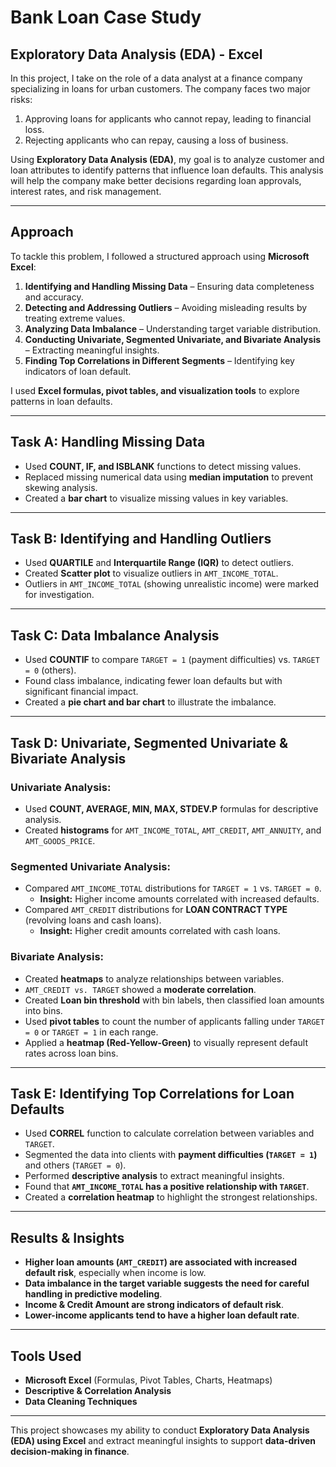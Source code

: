 # Bank Loan Case Study

## Exploratory Data Analysis (EDA) - Excel

In this project, I take on the role of a data analyst at a finance company specializing in loans for urban customers. The company faces two major risks:

1. Approving loans for applicants who cannot repay, leading to financial loss.
2. Rejecting applicants who can repay, causing a loss of business.

Using **Exploratory Data Analysis (EDA)**, my goal is to analyze customer and loan attributes to identify patterns that influence loan defaults. This analysis will help the company make better decisions regarding loan approvals, interest rates, and risk management.

---

## Approach

To tackle this problem, I followed a structured approach using **Microsoft Excel**:

1. **Identifying and Handling Missing Data** – Ensuring data completeness and accuracy.
2. **Detecting and Addressing Outliers** – Avoiding misleading results by treating extreme values.
3. **Analyzing Data Imbalance** – Understanding target variable distribution.
4. **Conducting Univariate, Segmented Univariate, and Bivariate Analysis** – Extracting meaningful insights.
5. **Finding Top Correlations in Different Segments** – Identifying key indicators of loan default.

I used **Excel formulas, pivot tables, and visualization tools** to explore patterns in loan defaults.

---

## Task A: Handling Missing Data

- Used **COUNT, IF, and ISBLANK** functions to detect missing values.
- Replaced missing numerical data using **median imputation** to prevent skewing analysis.
- Created a **bar chart** to visualize missing values in key variables.

---

## Task B: Identifying and Handling Outliers

- Used **QUARTILE** and **Interquartile Range (IQR)** to detect outliers.
- Created **Scatter plot** to visualize outliers in `AMT_INCOME_TOTAL`.
- Outliers in `AMT_INCOME_TOTAL` (showing unrealistic income) were marked for investigation.

---

## Task C: Data Imbalance Analysis

- Used **COUNTIF** to compare `TARGET = 1` (payment difficulties) vs. `TARGET = 0` (others).
- Found class imbalance, indicating fewer loan defaults but with significant financial impact.
- Created a **pie chart and bar chart** to illustrate the imbalance.

---

## Task D: Univariate, Segmented Univariate & Bivariate Analysis

### Univariate Analysis:

- Used **COUNT, AVERAGE, MIN, MAX, STDEV.P** formulas for descriptive analysis.
- Created **histograms** for `AMT_INCOME_TOTAL`, `AMT_CREDIT`, `AMT_ANNUITY`, and `AMT_GOODS_PRICE`.

### Segmented Univariate Analysis:

- Compared `AMT_INCOME_TOTAL` distributions for `TARGET = 1` vs. `TARGET = 0`.
  - **Insight:** Higher income amounts correlated with increased defaults.
- Compared `AMT_CREDIT` distributions for **LOAN CONTRACT TYPE** (revolving loans and cash loans).
  - **Insight:** Higher credit amounts correlated with cash loans.

### Bivariate Analysis:

- Created **heatmaps** to analyze relationships between variables.
- `AMT_CREDIT vs. TARGET` showed a **moderate correlation**.
- Created **Loan bin threshold** with bin labels, then classified loan amounts into bins.
- Used **pivot tables** to count the number of applicants falling under `TARGET = 0` or `TARGET = 1` in each range.
- Applied a **heatmap (Red-Yellow-Green)** to visually represent default rates across loan bins.

---

## Task E: Identifying Top Correlations for Loan Defaults

- Used **CORREL** function to calculate correlation between variables and `TARGET`.
- Segmented the data into clients with **payment difficulties (`TARGET = 1`)** and others (`TARGET = 0`).
- Performed **descriptive analysis** to extract meaningful insights.
- Found that **`AMT_INCOME_TOTAL` has a positive relationship with `TARGET`**.
- Created a **correlation heatmap** to highlight the strongest relationships.

---

## Results & Insights

- **Higher loan amounts (`AMT_CREDIT`) are associated with increased default risk**, especially when income is low.
- **Data imbalance in the target variable suggests the need for careful handling in predictive modeling**.
- **Income & Credit Amount are strong indicators of default risk**.
- **Lower-income applicants tend to have a higher loan default rate**.

---

## Tools Used

- **Microsoft Excel** (Formulas, Pivot Tables, Charts, Heatmaps)
- **Descriptive & Correlation Analysis**
- **Data Cleaning Techniques**

---

This project showcases my ability to conduct **Exploratory Data Analysis (EDA) using Excel** and extract meaningful insights to support **data-driven decision-making in finance**.
